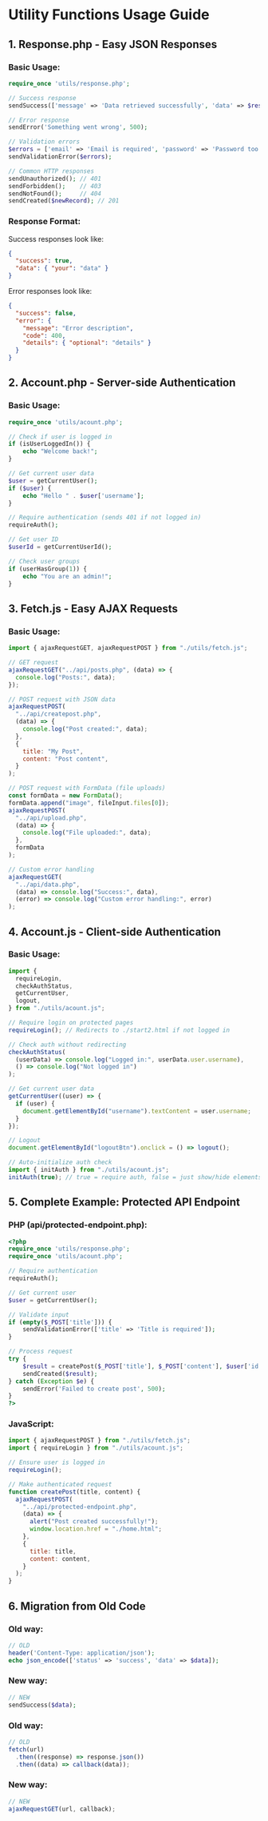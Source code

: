 # Utility Functions Usage Guide

## 1. Response.php - Easy JSON Responses

### Basic Usage:

```php
require_once 'utils/response.php';

// Success response
sendSuccess(['message' => 'Data retrieved successfully', 'data' => $results]);

// Error response
sendError('Something went wrong', 500);

// Validation errors
$errors = ['email' => 'Email is required', 'password' => 'Password too short'];
sendValidationError($errors);

// Common HTTP responses
sendUnauthorized(); // 401
sendForbidden();    // 403
sendNotFound();     // 404
sendCreated($newRecord); // 201
```

### Response Format:

Success responses look like:

```json
{
  "success": true,
  "data": { "your": "data" }
}
```

Error responses look like:

```json
{
  "success": false,
  "error": {
    "message": "Error description",
    "code": 400,
    "details": { "optional": "details" }
  }
}
```

## 2. Account.php - Server-side Authentication

### Basic Usage:

```php
require_once 'utils/acount.php';

// Check if user is logged in
if (isUserLoggedIn()) {
    echo "Welcome back!";
}

// Get current user data
$user = getCurrentUser();
if ($user) {
    echo "Hello " . $user['username'];
}

// Require authentication (sends 401 if not logged in)
requireAuth();

// Get user ID
$userId = getCurrentUserId();

// Check user groups
if (userHasGroup(1)) {
    echo "You are an admin!";
}
```

## 3. Fetch.js - Easy AJAX Requests

### Basic Usage:

```javascript
import { ajaxRequestGET, ajaxRequestPOST } from "./utils/fetch.js";

// GET request
ajaxRequestGET("../api/posts.php", (data) => {
  console.log("Posts:", data);
});

// POST request with JSON data
ajaxRequestPOST(
  "../api/createpost.php",
  (data) => {
    console.log("Post created:", data);
  },
  {
    title: "My Post",
    content: "Post content",
  }
);

// POST request with FormData (file uploads)
const formData = new FormData();
formData.append("image", fileInput.files[0]);
ajaxRequestPOST(
  "../api/upload.php",
  (data) => {
    console.log("File uploaded:", data);
  },
  formData
);

// Custom error handling
ajaxRequestGET(
  "../api/data.php",
  (data) => console.log("Success:", data),
  (error) => console.log("Custom error handling:", error)
);
```

## 4. Account.js - Client-side Authentication

### Basic Usage:

```javascript
import {
  requireLogin,
  checkAuthStatus,
  getCurrentUser,
  logout,
} from "./utils/acount.js";

// Require login on protected pages
requireLogin(); // Redirects to ./start2.html if not logged in

// Check auth without redirecting
checkAuthStatus(
  (userData) => console.log("Logged in:", userData.user.username),
  () => console.log("Not logged in")
);

// Get current user data
getCurrentUser((user) => {
  if (user) {
    document.getElementById("username").textContent = user.username;
  }
});

// Logout
document.getElementById("logoutBtn").onclick = () => logout();

// Auto-initialize auth check
import { initAuth } from "./utils/acount.js";
initAuth(true); // true = require auth, false = just show/hide elements
```

## 5. Complete Example: Protected API Endpoint

### PHP (api/protected-endpoint.php):

```php
<?php
require_once 'utils/response.php';
require_once 'utils/acount.php';

// Require authentication
requireAuth();

// Get current user
$user = getCurrentUser();

// Validate input
if (empty($_POST['title'])) {
    sendValidationError(['title' => 'Title is required']);
}

// Process request
try {
    $result = createPost($_POST['title'], $_POST['content'], $user['id']);
    sendCreated($result);
} catch (Exception $e) {
    sendError('Failed to create post', 500);
}
?>
```

### JavaScript:

```javascript
import { ajaxRequestPOST } from "./utils/fetch.js";
import { requireLogin } from "./utils/acount.js";

// Ensure user is logged in
requireLogin();

// Make authenticated request
function createPost(title, content) {
  ajaxRequestPOST(
    "../api/protected-endpoint.php",
    (data) => {
      alert("Post created successfully!");
      window.location.href = "./home.html";
    },
    {
      title: title,
      content: content,
    }
  );
}
```

## 6. Migration from Old Code

### Old way:

```php
// OLD
header('Content-Type: application/json');
echo json_encode(['status' => 'success', 'data' => $data]);
```

### New way:

```php
// NEW
sendSuccess($data);
```

### Old way:

```javascript
// OLD
fetch(url)
  .then((response) => response.json())
  .then((data) => callback(data));
```

### New way:

```javascript
// NEW
ajaxRequestGET(url, callback);
```
